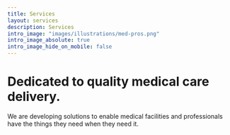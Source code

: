 ```yaml
---
title: Services
layout: services
description: Services
intro_image: "images/illustrations/med-pros.png"
intro_image_absolute: true
intro_image_hide_on_mobile: false
---
```


# Dedicated to quality medical care delivery.

We are developing solutions to enable medical facilities and professionals have the things they need when they need it.
